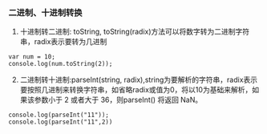 ### 二进制、十进制转换

1. 十进制转二进制: toString, toString(radix)方法可以将数字转为二进制字符串，radix表示要转为几进制
```
var num = 10;
console.log(num.toString(2));
```

2. 二进制转十进制:parseInt(string, radix),string为要解析的字符串，radix表示要按照几进制来转换字符串，如省略radix或值为0，将以10为基础来解析，如果该参数小于 2 或者大于 36，则parseInt() 将返回 NaN。
```
console.log(parseInt("11"));
console.log(parseInt("11",2))
```


